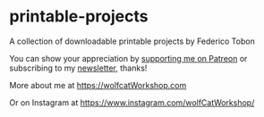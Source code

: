 # printable-projects

A collection of downloadable printable projects by Federico Tobon

You can show your appreciation by [supporting me on Patreon](http://patreon.com/wolfCatWorkshop) or subscribing to my [newsletter](https://wolfcatworkshop.com/index.php/newsletter/), thanks!

More about me at https://wolfcatWorkshop.com

Or on Instagram at https://www.instagram.com/wolfCatWorkshop/
